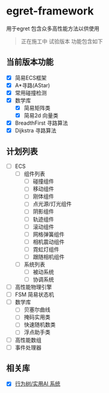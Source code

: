 # egret-framework
用于egret 包含众多高性能方法以供使用

> 正在施工中 试验版本 功能包含如下

## 当前版本功能

- [x] 简易ECS框架
- [x] A*寻路(AStar)
- [x] 常用碰撞检测
- [x] 数学库
  - [x] 简易矩阵类
  - [x] 简易2d 向量类
- [x] BreadthFirst 寻路算法
- [x] Dijkstra 寻路算法

## 计划列表

- [ ] ECS
  - [ ] 组件列表
    - [ ] 碰撞组件
    - [ ] 移动组件
    - [ ] 刚体组件
    - [ ] 点光源/灯光组件
    - [ ] 阴影组件
    - [ ] 轨迹组件
    - [ ] 滚动组件
    - [ ] 网格弹簧组件
    - [ ] 相机震动组件
    - [ ] 霓虹灯组件
    - [ ] 跟随相机组件
  - [ ] 系统列表
    - [ ] 被动系统
    - [ ] 协调系统
- [ ]  高性能物理引擎
- [ ] FSM 简易状态机
- [ ] 数学库
  - [ ] 贝塞尔曲线
  - [ ] 掩码实用类
  - [ ] 快速随机数类
  - [ ] 浮点助手类
- [ ] 高性能数组
- [ ] 事件处理器

## 相关库

- [x] [行为树/实用AI 系统](https://github.com/esengine/egret-BehaviourTree-ai)
